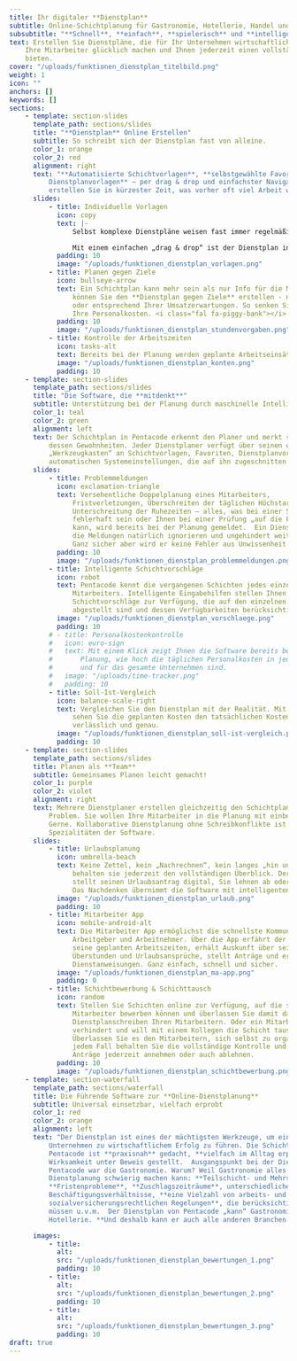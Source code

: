 ```yaml
---
title: Ihr digitaler **Dienstplan**
subtitle: Online-Schichtplanung für Gastronomie, Hotellerie, Handel und Handwerk.
subsubtitle: "**Schnell**, **einfach**, **spielerisch** und **intelligent**"
text: Erstellen Sie Dienstpläne, die für Ihr Unternehmen wirtschaftlich wirksam sind,
    Ihre Mitarbeiter glücklich machen und Ihnen jederzeit einen vollständigen Überblick
    bieten.
cover: "/uploads/funktionen_dienstplan_titelbild.png"
weight: 1
icon: ""
anchors: []
keywords: []
sections:
    - template: section-slides
      template_path: sections/slides
      title: "**Dienstplan** Online Erstellen"
      subtitle: So schreibt sich der Dienstplan fast von alleine.
      color_1: orange
      color_2: red
      alignment: right
      text: "**Automatisierte Schichtvorlagen**, **selbstgewählte Favoriten**, **individuelle
          Dienstplanvorlagen** – per drag & drop und einfachster Navigation über die Tastatur
          erstellen Sie in kürzester Zeit, was vorher oft viel Arbeit war."
      slides:
          - title: Individuelle Vorlagen
            icon: copy
            text: |-
                Selbst komplexe Dienstpläne weisen fast immer regelmäßig wiederkehrende Einsatzzeiten auf. Jeder Dienstplaner kann sich beliebig viele individuelle Vorlagen erstellen. Vorlagen für einzelne Personen, für Gruppen von Personen, Abteilungs-übergreifend oder für Abteilungen in ihrer Gesamtheit.

                Mit einem einfachen „drag & drop“ ist der Dienstplan in Sekundenschnelle vorgeschrieben und erfordert dann nicht mehr als eventuell einzelne Korrekturen.
            padding: 10
            image: "/uploads/funktionen_dienstplan_vorlagen.png"
          - title: Planen gegen Ziele
            icon: bullseye-arrow
            text: Ein Schichtplan kann mehr sein als nur Info für die Mitarbeiter. In Pentacode
                können Sie den **Dienstplan gegen Ziele** erstellen - nach vorgegebener Stundenanzahl
                oder entsprechend Ihrer Umsatzerwartungen. So senken Sie bereits bei der Planung
                Ihre Personalkosten. <i class="fal fa-piggy-bank"></i>
            padding: 10
            image: "/uploads/funktionen_dienstplan_stundenvorgaben.png"
          - title: Kontrolle der Arbeitszeiten
            icon: tasks-alt
            text: Bereits bei der Planung werden geplante Arbeitseinsätze der Soll-Arbeitszeit gegenübergestellt. Auf diese Weise können Sie bereits bei der Schichtplanung das Auflaufen von Über- oder Minderstunden verhindern. Die gesetzlichen Pausenregelungen bei Arbeitszeiten von mehr als sechs Stunden und neun Stunden werden bei der Zählung bereits beachtet. Auch die saldierten Über- oder Minderstunden eines Mitarbeiters werden gezeigt und können so bei der Planung von Schichten berücksichtigt werden.
            image: "/uploads/funktionen_dienstplan_konten.png"
            padding: 10
    - template: section-slides
      template_path: sections/slides
      title: "Die Software, die **mitdenkt**"
      subtitle: Unterstützung bei der Planung durch maschinelle Intelligenz
      color_1: teal
      color_2: green
      alignment: left
      text: Der Schichtplan in Pentacode erkennt den Planer und merkt sich
          dessen Gewohnheiten. Jeder Dienstplaner verfügt über seinen eigenen
          „Werkzeugkasten“ an Schichtvorlagen, Favoriten, Dienstplanvorlagen und
          automatischen Systemeinstellungen, die auf ihn zugeschnitten sind.
      slides:
          - title: Problemmeldungen
            icon: exclamation-triangle
            text: Versehentliche Doppelplanung eines Mitarbeiters,
                Fristverletzungen, Überschreiten der täglichen Höchstarbeitszeit,
                Unterschreitung der Ruhezeiten – alles, was bei einer Schichtplanung
                fehlerhaft sein oder Ihnen bei einer Prüfung „auf die Füße fallen“
                kann, wird bereits bei der Planung gemeldet.  Ein Dienstplaner kann
                die Meldungen natürlich ignorieren und ungehindert weiterarbeiten.
                Ganz sicher aber wird er keine Fehler aus Unwissenheit machen.
            padding: 10
            image: "/uploads/funktionen_dienstplan_problemmeldungen.png"
          - title: Intelligente Schichtvorschläge
            icon: robot
            text: Pentacode kennt die vergangenen Schichten jedes einzelnen
                Mitarbeiters. Intelligente Eingabehilfen stellen Ihnen
                Schichtvorschläge zur Verfügung, die auf den einzelnen Mitarbeiter
                abgestellt sind und dessen Verfügbarkeiten berücksichtigen.
            image: "/uploads/funktionen_dienstplan_vorschlaege.png"
            padding: 10
          # - title: Personalkostenkontrolle
          #   icon: euro-sign
          #   text: Mit einem Klick zeigt Ihnen die Software bereits bei der
          #       Planung, wie hoch die täglichen Personalkosten in jeder Abteilung
          #       und für das gesamte Unternehmen sind.
          #   image: "/uploads/time-tracker.png"
          #   padding: 10
          - title: Soll-Ist-Vergleich
            icon: balance-scale-right
            text: Vergleichen Sie den Dienstplan mit der Realität. Mit einem einfachen Klick
                sehen Sie die geplanten Kosten den tatsächlichen Kosten gegenübergestellt. Täglich,
                verlässlich und genau.
            image: "/uploads/funktionen_dienstplan_soll-ist-vergleich.png"
            padding: 10
    - template: section-slides
      template_path: sections/slides
      title: Planen als **Team**
      subtitle: Gemeinsames Planen leicht gemacht!
      color_1: purple
      color_2: violet
      alignment: right
      text: Mehrere Dienstplaner erstellen gleichzeitig den Schichtplan? Kein
          Problem. Sie wollen Ihre Mitarbeiter in die Planung mit einbeziehen?
          Gerne. Kollaborative Dienstplanung ohne Schreibkonflikte ist eine der
          Spezialitäten der Software.
      slides:
          - title: Urlaubsplanung
            icon: umbrella-beach
            text: Keine Zettel, kein „Nachrechnen“, kein langes „hin und her“ –
                behalten sie jederzeit den vollständigen Überblick. Der Mitarbeiter
                stellt seinen Urlaubsantrag digital, Sie lehnen ab oder genehmigen.
                Das Nachdenken übernimmt die Software mit intelligenten Vorschlägen.
            image: "/uploads/funktionen_dienstplan_urlaub.png"
            padding: 10
          - title: Mitarbeiter App
            icon: mobile-android-alt
            text: Die Mitarbeiter App ermöglichst die schnellste Kommunikation zwischen
                Arbeitgeber und Arbeitnehmer. Über die App erfährt der Mitarbeiter
                seine geplanten Arbeitszeiten, erhält Auskunft über seine
                Überstunden und Urlaubsansprüche, stellt Anträge und erhält
                Dienstanweisungen. Ganz einfach, schnell und sicher.
            image: "/uploads/funktionen_dienstplan_ma-app.png"
            padding: 0
          - title: Schichtbewerbung & Schichttausch
            icon: random
            text: Stellen Sie Schichten online zur Verfügung, auf die sich
                Mitarbeiter bewerben können und überlassen Sie damit das
                Dienstplanschreiben Ihren Mitarbeitern. Oder ein Mitarbeiter ist
                verhindert und will mit einem Kollegen die Schicht tauschen?
                Überlassen Sie es den Mitarbeitern, sich selbst zu organisieren. In
                jedem Fall behalten Sie die vollständige Kontrolle und können
                Anträge jederzeit annehmen oder auch ablehnen.
            padding: 10
            image: "/uploads/funktionen_dienstplan_schichtbewerbung.png"
    - template: section-waterfall
      template_path: sections/waterfall
      title: Die Führende Software zur **Online-Dienstplanung**
      subtitle: Universal einsetzbar, vielfach erprobt
      color_1: red
      color_2: orange
      alignment: left
      text: "Der Dienstplan ist eines der mächtigsten Werkzeuge, um ein
          Unternehmen zu wirtschaftlichem Erfolg zu führen. Die Schichtplanung in
          Pentacode ist **praxisnah** gedacht, **vielfach im Alltag erprobt** und hat ihre
          Wirksamkeit unter Beweis gestellt.  Ausgangspunkt bei der Dienstplanung in
          Pentacode war die Gastronomie. Warum? Weil Gastronomie alles hat, was
          Dienstplanung schwierig machen kann: **Teilschicht- und Mehrschichtbetrieb**,
          **Fristenprobleme**, **Zuschlagszeiträume**, unterschiedliche
          Beschäftigungsverhältnisse, **eine Vielzahl von arbeits- und
          sozialversicherungsrechtlichen Regelungen**, die berücksichtigt werden
          müssen u.v.m.  Der Dienstplan von Pentacode „kann“ Gastronomie und
          Hotellerie. **Und deshalb kann er auch alle anderen Branchen.**"

      images:
          - title:
            alt:
            src: "/uploads/funktionen_dienstplan_bewertungen_1.png"
            padding: 10
          - title:
            alt:
            src: "/uploads/funktionen_dienstplan_bewertungen_2.png"
            padding: 10
          - title:
            alt:
            src: "/uploads/funktionen_dienstplan_bewertungen_3.png"
            padding: 10
draft: true
---
```

